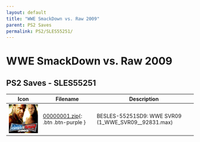```yaml
---
layout: default
title: "WWE SmackDown vs. Raw 2009"
parent: PS2 Saves
permalink: PS2/SLES55251/
---
```

# WWE SmackDown vs. Raw 2009

## PS2 Saves - SLES55251

| Icon | Filename | Description |
|------|----------|-------------|
| ![WWE SmackDown vs. Raw 2009](icon0.png) | [00000001.zip](00000001.zip){: .btn .btn-purple } | BESLES-55251SD9: WWE SVR09  (1_WWE_SVR09__92831.max) |
